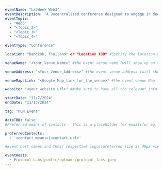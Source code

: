 ```yaml
---
eventName: "LabWeek Web3"
eventDescription: "A Decentralized conference designed to engage in deep conversations and make connections to drive real progress"
eventTopic: 
  - "Web3"
  - "<Topic_2>"
  - "<Topic_3>"
  - "<Topic_4>" 

eventType: "Conference"

location: "Bangkok, Thailand" or "Location TBD" #Specify the location of the event.If you aren't sure about the location then mention "Location TBD"

venueName: "<Your_Venue_Name>" #the event venue name (will show up on the event card) or just leave it blank

venueAddress: "<Your_Venue_Address>" #the event venue address (will show up on a map) or just leave it blank

venueMapsLink: "<Google_Map_link_for_the_venue>" #the event venue Map link (will show up on a map) or just leave it blank

website: "<your_website_url>" #make sure to have all the relevant information: dates, venue, program, ticketing (if any), etc. or just leave it blank

startDate: "11/7/2024"
endDate: "11/13/2024"

tag: "PLN Event"

dateTBD: false
#Preferred means of contacts - this is a placeholder for email(for eg:  - email|mailto:<email_id>) and other social handles like Twitter, LinkedIn, Discord, etc. (for eg.   - 'twitter|https://twitter.com/IPFS/status/1629199396700098560?s=20')

preferredContacts:
  - '<contact_means>|<contact_url>'

#Event host names and their respective logos(preferred size is 48px width, 48px height)-place the logo file on the path 'public/uploads' for eg.   - IPFS|ipfs-logo.png

eventHosts:
  - Protocol Labs|public/uploads/protocol_labs.jpeg
---
```

